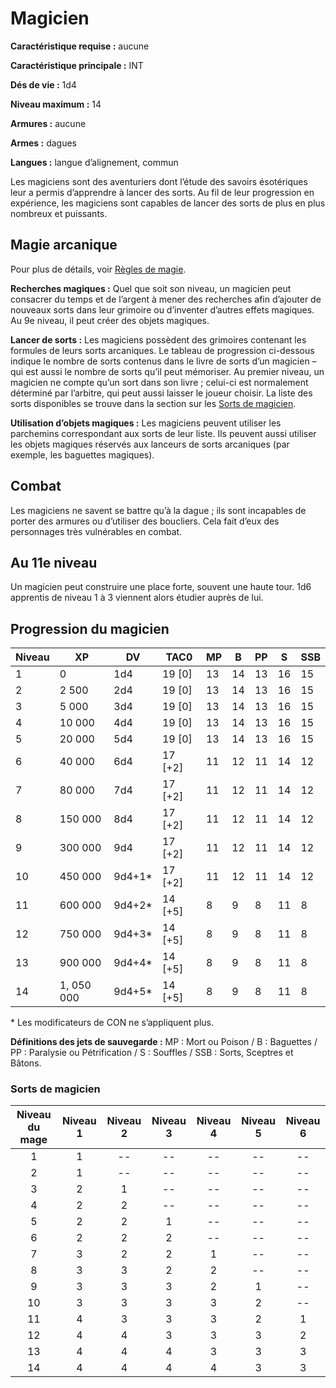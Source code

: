 # Magicien

**Caractéristique requise :** aucune

**Caractéristique principale :** INT

**Dés de vie :** 1d4

**Niveau maximum :** 14

**Armures :** aucune

**Armes :** dagues

**Langues :** langue d’alignement, commun

Les magiciens sont des aventuriers dont l’étude des savoirs ésotériques
leur a permis d’apprendre à lancer des sorts. Au fil de leur progression
en expérience, les magiciens sont capables de lancer des sorts de plus
en plus nombreux et puissants.

## Magie arcanique

Pour plus de détails, voir [Règles de magie](../Magie/Règles_de_magie.md).

**Recherches magiques :** Quel que soit son niveau, un magicien peut
consacrer du temps et de l’argent à mener des recherches afin d’ajouter
de nouveaux sorts dans leur grimoire ou d’inventer d’autres effets
magiques. Au 9e niveau, il peut créer des objets magiques.

**Lancer de sorts :** Les magiciens possèdent des grimoires contenant
les formules de leurs sorts arcaniques. Le tableau de progression
ci-dessous indique le nombre de sorts contenus dans le livre de sorts
d’un magicien – qui est aussi le nombre de sorts qu’il peut mémoriser.
Au premier niveau, un magicien ne compte qu’un sort dans son livre ; 
celui-ci est normalement déterminé par l’arbitre, qui peut aussi laisser
le joueur choisir. La liste des sorts disponibles se trouve dans la
section sur les [Sorts de magicien](../Magie/Sorts_de_magicien.md).

**Utilisation d’objets magiques :** Les magiciens peuvent utiliser les
parchemins correspondant aux sorts de leur liste. Ils peuvent aussi
utiliser les objets magiques réservés aux lanceurs de sorts arcaniques
(par exemple, les baguettes magiques).

## Combat

Les magiciens ne savent se battre qu’à la dague ; ils sont incapables de
porter des armures ou d’utiliser des boucliers. Cela fait d’eux des
personnages très vulnérables en combat.

## Au 11e niveau

Un magicien peut construire une place forte, souvent une haute tour. 1d6
apprentis de niveau 1 à 3 viennent alors étudier auprès de lui.

## Progression du magicien

| **Niveau** | **XP**     | **DV**  | **TAC0**  | **MP** | **B** | **PP** | **S** | **SSB** |
| ---------- | ---------- | ------- | --------- | ------ | ----- | ------ | ----- | ------- |
| 1          | 0          | 1d4     | 19 \[0\]  | 13     | 14    | 13     | 16    | 15      |
| 2          | 2 500      | 2d4     | 19 \[0\]  | 13     | 14    | 13     | 16    | 15      |
| 3          | 5 000      | 3d4     | 19 \[0\]  | 13     | 14    | 13     | 16    | 15      |
| 4          | 10 000     | 4d4     | 19 \[0\]  | 13     | 14    | 13     | 16    | 15      |
| 5          | 20 000     | 5d4     | 19 \[0\]  | 13     | 14    | 13     | 16    | 15      |
| 6          | 40 000     | 6d4     | 17 \[+2\] | 11     | 12    | 11     | 14    | 12      |
| 7          | 80 000     | 7d4     | 17 \[+2\] | 11     | 12    | 11     | 14    | 12      |
| 8          | 150 000    | 8d4     | 17 \[+2\] | 11     | 12    | 11     | 14    | 12      |
| 9          | 300 000    | 9d4     | 17 \[+2\] | 11     | 12    | 11     | 14    | 12      |
| 10         | 450 000    | 9d4+1\* | 17 \[+2\] | 11     | 12    | 11     | 14    | 12      |
| 11         | 600 000    | 9d4+2\* | 14 \[+5\] | 8      | 9     | 8      | 11    | 8       |
| 12         | 750 000    | 9d4+3\* | 14 \[+5\] | 8      | 9     | 8      | 11    | 8       |
| 13         | 900 000    | 9d4+4\* | 14 \[+5\] | 8      | 9     | 8      | 11    | 8       |
| 14         | 1, 050 000 | 9d4+5\* | 14 \[+5\] | 8      | 9     | 8      | 11    | 8       |

\* Les modificateurs de CON ne s’appliquent plus.

**Définitions des jets de sauvegarde :**
MP : Mort ou Poison / B : Baguettes / PP : Paralysie ou Pétrification /
S : Souffles / SSB : Sorts, Sceptres et Bâtons.

### Sorts de magicien

| **Niveau du mage** | **Niveau 1** | **Niveau 2** | **Niveau 3** | **Niveau 4** | **Niveau 5** | **Niveau 6** |
| :----------------: | :----------: | :----------: | :----------: | :----------: | :----------: | :----------: |
|         1          |      1       |      --      |      --      |      --      |      --      |      --      |
|         2          |      1       |      --      |      --      |      --      |      --      |      --      |
|         3          |      2       |      1       |      --      |      --      |      --      |      --      |
|         4          |      2       |      2       |      --      |      --      |      --      |      --      |
|         5          |      2       |      2       |      1       |      --      |      --      |      --      |
|         6          |      2       |      2       |      2       |      --      |      --      |      --      |
|         7          |      3       |      2       |      2       |      1       |      --      |      --      |
|         8          |      3       |      3       |      2       |      2       |      --      |      --      |
|         9          |      3       |      3       |      3       |      2       |      1       |      --      |
|         10         |      3       |      3       |      3       |      3       |      2       |      --      |
|         11         |      4       |      3       |      3       |      3       |      2       |      1       |
|         12         |      4       |      4       |      3       |      3       |      3       |      2       |
|         13         |      4       |      4       |      4       |      3       |      3       |      3       |
|         14         |      4       |      4       |      4       |      4       |      3       |      3       |
